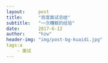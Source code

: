 ```yaml
---
layout:     post
title:      "百度面试总结"
subtitle:   "一次糟糕的经验"
date:       2017-6-12
author:     "hzw"
header-img: "img/post-bg-kuaidi.jpg"
tags:a
    - 面试
---
```




